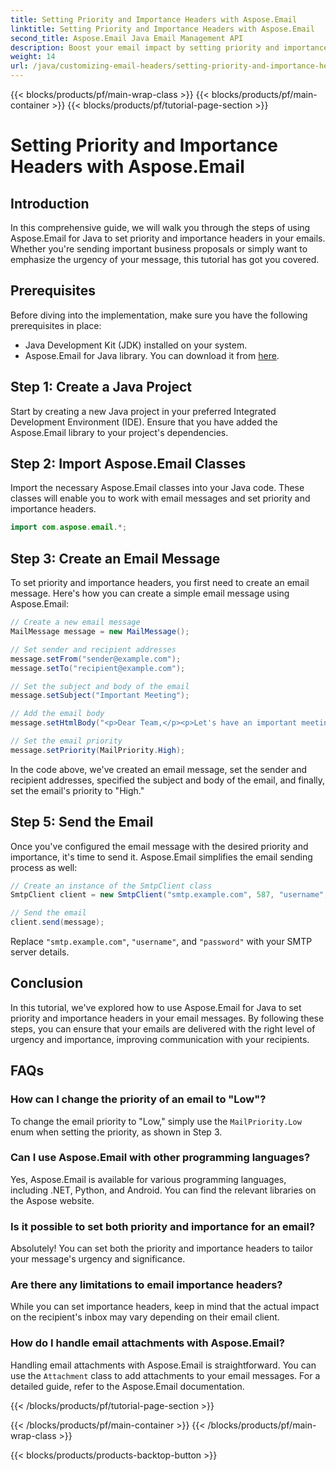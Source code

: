```yaml
---
title: Setting Priority and Importance Headers with Aspose.Email
linktitle: Setting Priority and Importance Headers with Aspose.Email
second_title: Aspose.Email Java Email Management API
description: Boost your email impact by setting priority and importance headers with Aspose.Email for Java. Learn how in this step-by-step guide.
weight: 14
url: /java/customizing-email-headers/setting-priority-and-importance-headers/
---
```


{{< blocks/products/pf/main-wrap-class >}}
{{< blocks/products/pf/main-container >}}
{{< blocks/products/pf/tutorial-page-section >}}

# Setting Priority and Importance Headers with Aspose.Email


## Introduction

In this comprehensive guide, we will walk you through the steps of using Aspose.Email for Java to set priority and importance headers in your emails. Whether you're sending important business proposals or simply want to emphasize the urgency of your message, this tutorial has got you covered.

## Prerequisites

Before diving into the implementation, make sure you have the following prerequisites in place:

- Java Development Kit (JDK) installed on your system.
- Aspose.Email for Java library. You can download it from [here](https://releases.aspose.com/email/java/).

## Step 1: Create a Java Project

Start by creating a new Java project in your preferred Integrated Development Environment (IDE). Ensure that you have added the Aspose.Email library to your project's dependencies.

## Step 2: Import Aspose.Email Classes

Import the necessary Aspose.Email classes into your Java code. These classes will enable you to work with email messages and set priority and importance headers.

```java
import com.aspose.email.*;
```

## Step 3: Create an Email Message

To set priority and importance headers, you first need to create an email message. Here's how you can create a simple email message using Aspose.Email:

```java
// Create a new email message
MailMessage message = new MailMessage();

// Set sender and recipient addresses
message.setFrom("sender@example.com");
message.setTo("recipient@example.com");

// Set the subject and body of the email
message.setSubject("Important Meeting");

// Add the email body
message.setHtmlBody("<p>Dear Team,</p><p>Let's have an important meeting tomorrow at 10 AM.</p>");

// Set the email priority
message.setPriority(MailPriority.High);
```

In the code above, we've created an email message, set the sender and recipient addresses, specified the subject and body of the email, and finally, set the email's priority to "High."

## Step 5: Send the Email

Once you've configured the email message with the desired priority and importance, it's time to send it. Aspose.Email simplifies the email sending process as well:

```java
// Create an instance of the SmtpClient class
SmtpClient client = new SmtpClient("smtp.example.com", 587, "username", "password");

// Send the email
client.send(message);
```

Replace `"smtp.example.com"`, `"username"`, and `"password"` with your SMTP server details.

## Conclusion

In this tutorial, we've explored how to use Aspose.Email for Java to set priority and importance headers in your email messages. By following these steps, you can ensure that your emails are delivered with the right level of urgency and importance, improving communication with your recipients.

## FAQs

### How can I change the priority of an email to "Low"?

To change the email priority to "Low," simply use the `MailPriority.Low` enum when setting the priority, as shown in Step 3.

### Can I use Aspose.Email with other programming languages?

Yes, Aspose.Email is available for various programming languages, including .NET, Python, and Android. You can find the relevant libraries on the Aspose website.

### Is it possible to set both priority and importance for an email?

Absolutely! You can set both the priority and importance headers to tailor your message's urgency and significance.

### Are there any limitations to email importance headers?

While you can set importance headers, keep in mind that the actual impact on the recipient's inbox may vary depending on their email client.

### How do I handle email attachments with Aspose.Email?

Handling email attachments with Aspose.Email is straightforward. You can use the `Attachment` class to add attachments to your email messages. For a detailed guide, refer to the Aspose.Email documentation.

{{< /blocks/products/pf/tutorial-page-section >}}

{{< /blocks/products/pf/main-container >}}
{{< /blocks/products/pf/main-wrap-class >}}

{{< blocks/products/products-backtop-button >}}
